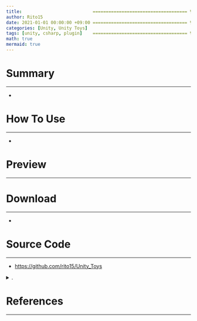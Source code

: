 ```yaml
---
title:                           ==================================== 변경!
author: Rito15
date: 2021-01-01 00:00:00 +09:00 ==================================== 변경!
categories: [Unity, Unity Toys]
tags: [unity, csharp, plugin]    ==================================== 변경!
math: true
mermaid: true
---
```


# Summary
---
- 


# How To Use
---
- 


# Preview
---



# Download
---
- 


# Source Code
---
- <https://github.com/rito15/Unity_Toys>

<details>
<summary markdown="span"> 
.
</summary>

```cs

```

</details>


# References
---
